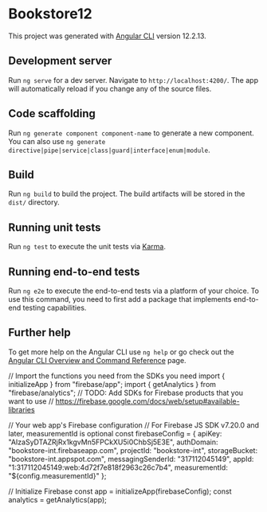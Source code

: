 # Bookstore12

This project was generated with [Angular CLI](https://github.com/angular/angular-cli) version 12.2.13.

## Development server

Run `ng serve` for a dev server. Navigate to `http://localhost:4200/`. The app will automatically reload if you change any of the source files.

## Code scaffolding

Run `ng generate component component-name` to generate a new component. You can also use `ng generate directive|pipe|service|class|guard|interface|enum|module`.

## Build

Run `ng build` to build the project. The build artifacts will be stored in the `dist/` directory.

## Running unit tests

Run `ng test` to execute the unit tests via [Karma](https://karma-runner.github.io).

## Running end-to-end tests

Run `ng e2e` to execute the end-to-end tests via a platform of your choice. To use this command, you need to first add a package that implements end-to-end testing capabilities.

## Further help

To get more help on the Angular CLI use `ng help` or go check out the [Angular CLI Overview and Command Reference](https://angular.io/cli) page.

// Import the functions you need from the SDKs you need
import { initializeApp } from "firebase/app";
import { getAnalytics } from "firebase/analytics";
// TODO: Add SDKs for Firebase products that you want to use
// https://firebase.google.com/docs/web/setup#available-libraries

// Your web app's Firebase configuration
// For Firebase JS SDK v7.20.0 and later, measurementId is optional
const firebaseConfig = {
  apiKey: "AIzaSyDTAZRjRx1kgvMn5FPCkXU5i0ChbSj5E3E",
  authDomain: "bookstore-int.firebaseapp.com",
  projectId: "bookstore-int",
  storageBucket: "bookstore-int.appspot.com",
  messagingSenderId: "317112045149",
  appId: "1:317112045149:web:4d72f7e818f2963c26c7b4",
  measurementId: "${config.measurementId}"
};

// Initialize Firebase
const app = initializeApp(firebaseConfig);
const analytics = getAnalytics(app);